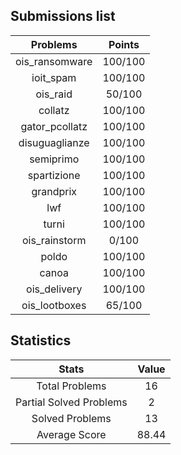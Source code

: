 ## Submissions list
| Problems          | Points        |
|:-----------------:|:-------------:|
| ois_ransomware    | 100/100       |
| ioit_spam         | 100/100       |
| ois_raid          | 50/100        |
| collatz           | 100/100       |
| gator_pcollatz    | 100/100       |
| disuguaglianze    | 100/100       |
| semiprimo         | 100/100       |
| spartizione       | 100/100       |
| grandprix         | 100/100       |
| lwf               | 100/100       |
| turni             | 100/100       |
| ois_rainstorm     | 0/100         |
| poldo             | 100/100       |
| canoa             | 100/100       |
| ois_delivery      | 100/100       |
| ois_lootboxes     | 65/100        |

## Statistics
| Stats                     | Value |
|:-------------------------:|:-----:|
| Total Problems            | 16    |
| Partial Solved Problems   | 2     |
| Solved Problems           | 13    |
| Average Score             | 88.44 |